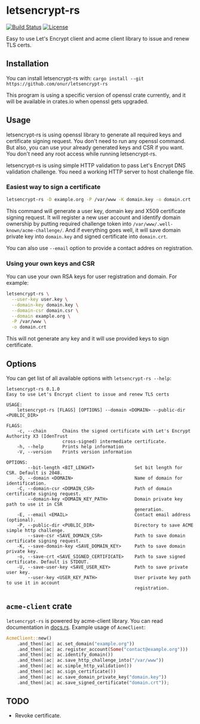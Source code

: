 # letsencrypt-rs

[![Build Status](https://secure.travis-ci.org/onur/letsencrypt-rs.svg?branch=master)](https://travis-ci.org/onur/letsencrypt-rs)
[![License](https://img.shields.io/badge/license-MIT-blue.svg)](https://raw.githubusercontent.com/onur/letsencrypt-rs/master/LICENSE)

Easy to use Let's Encrypt client and acme client library to issue and renew
TLS certs.

## Installation

You can install letsencrypt-rs with:
`cargo install --git https://github.com/onur/letsencrypt-rs`

This program is using a specific version of openssl crate currently,
and it will be available in crates.io when openssl gets upgraded.


## Usage

letsencrypt-rs is using openssl library to generate all required keys
and certificate signing request. You don't need to run any openssl command.
But also, you can use your already generated keys and CSR if you want.
You don't need any root access while running letsencrypt-rs.

letsencrypt-rs is using simple HTTP validation to pass Let's Encrypt DNS
validation challenge. You need a working HTTP server to host challenge file.


### Easiest way to sign a certificate

```sh
letsencrypt-rs -D example.org -P /var/www -K domain.key -o domain.crt
```

This command will generate a user key, domain key and X509 certificate signing
request. It will register a new user account and identify domain ownership
by putting required challenge token into `/var/www/.well-known/acme-challenge/`.
And if everything goes well, it will save domain private key into `domain.key`
and signed certificate into `domain.crt`.

You can also use `--email` option to provide a contact addres on registration.



### Using your own keys and CSR

You can use your own RSA keys for user registration and domain. For example:

```sh
letsencrypt-rs \
  --user-key user.key \
  --domain-key domain.key \
  --domain-csr domain.csr \
  --domain example.org \
  -P /var/www \
  -o domain.crt
```

This will not generate any key and it will use provided keys to sign
certificate.


## Options

You can get list of all available options with `letsencrypt-rs --help`:

```
letsencrypt-rs 0.1.0
Easy to use Let's Encrypt client to issue and renew TLS certs

USAGE:
    letsencrypt-rs [FLAGS] [OPTIONS] --domain <DOMAIN> --public-dir <PUBLIC_DIR>

FLAGS:
    -c, --chain      Chains the signed certificate with Let's Encrypt Authority X3 (IdenTrust
                     cross-signed) intermediate certificate.
    -h, --help       Prints help information
    -V, --version    Prints version information

OPTIONS:
        --bit-length <BIT_LENGHT>               Set bit length for CSR. Default is 2048.
    -D, --domain <DOMAIN>                       Name of domain for identification.
    -C, --domain-csr <DOMAIN_CSR>               Path of domain certificate signing request.
        --domain-key <DOMAIN_KEY_PATH>          Domain private key path to use it in CSR
                                                generation.
    -E, --email <EMAIL>                         Contact email address (optional).
    -P, --public-dir <PUBLIC_DIR>               Directory to save ACME simple http challenge.
        --save-csr <SAVE_DOMAIN_CSR>            Path to save domain certificate signing request.
    -K, --save-domain-key <SAVE_DOMAIN_KEY>     Path to save domain private key.
    -o, --save-crt <SAVE_SIGNED_CERTIFICATE>    Path to save signed certificate. Default is STDOUT.
    -U, --save-user-key <SAVE_USER_KEY>         Path to save private user key.
        --user-key <USER_KEY_PATH>              User private key path to use it in account
                                                registration.
```


## `acme-client` crate

`letsencrypt-rs` is powered by acme-client library. You can read documentation
in [docs.rs](https://docs.rs/acme-client). Example usage of `AcmeClient`:

```rust
AcmeClient::new()
    .and_then(|ac| ac.set_domain("example.org"))
    .and_then(|ac| ac.register_account(Some("contact@example.org")))
    .and_then(|ac| ac.identify_domain())
    .and_then(|ac| ac.save_http_challenge_into("/var/www"))
    .and_then(|ac| ac.simple_http_validation())
    .and_then(|ac| ac.sign_certificate())
    .and_then(|ac| ac.save_domain_private_key("domain.key"))
    .and_then(|ac| ac.save_signed_certificate("domain.crt"));
```


## TODO

* Revoke certificate.
